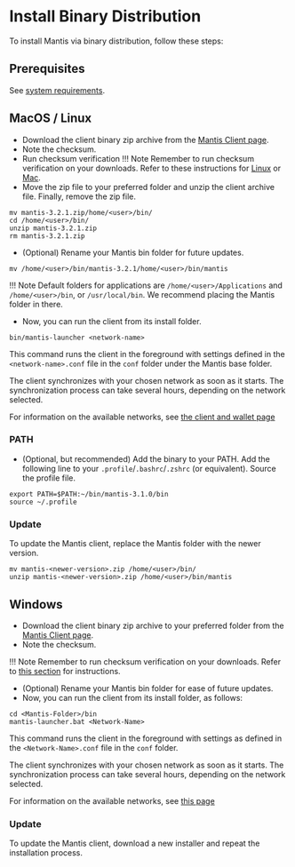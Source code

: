 # Install Binary Distribution

To install Mantis via binary distribution, follow these steps:

## Prerequisites

See [system requirements](/Client/Install/System%20Requirements/).

## MacOS / Linux

* Download the client binary zip archive from the [Mantis Client page](https://github.com/input-output-hk/mantis/releases/latest).
* Note the checksum.
* Run checksum verification
!!! Note 
    Remember to run checksum verification on your downloads. Refer to these instructions for [Linux](/how-tos/how-check-hash-linux) or [Mac](/how-tos/how-check-hash-mac).
* Move the zip file to your preferred folder and unzip the client archive file. Finally, remove the zip file.

```
mv mantis-3.2.1.zip/home/<user>/bin/
cd /home/<user>/bin/
unzip mantis-3.2.1.zip
rm mantis-3.2.1.zip
```

* (Optional) Rename your Mantis bin folder for future updates.

```
mv /home/<user>/bin/mantis-3.2.1/home/<user>/bin/mantis
```

!!! Note
    Default folders for applications are `/home/<user>/Applications` and `/home/<user>/bin`, or `/usr/local/bin`. We recommend placing the Mantis folder in there.


* Now, you can run the client from its install folder.

```
bin/mantis-launcher <network-name>
```

This command runs the client in the foreground with settings defined in the `<network-name>.conf` file in the `conf` folder under the Mantis base folder.

The client synchronizes with your chosen network as soon as it starts. The synchronization process can take several hours, depending on the network selected.

For information on the available networks, see [the client and wallet page](/learn/mantis-client-wallet)

### PATH
* (Optional, but recommended) Add the binary to your PATH. Add the following line to your `.profile`/`.bashrc`/`.zshrc` (or equivalent). Source the profile file.

```
export PATH=$PATH:~/bin/mantis-3.1.0/bin
source ~/.profile
```

### Update

To update the Mantis client, replace the Mantis folder with the newer version.

```
mv mantis-<newer-version>.zip /home/<user>/bin/
unzip mantis-<newer-version>.zip /home/<user>/bin/mantis
```

## Windows

* Download the client binary zip archive to your preferred folder from the [Mantis Client page](https://github.com/input-output-hk/mantis/releases/latest).
* Note the checksum.
   
!!! Note 
    Remember to run checksum verification on your downloads. Refer to [this section](/how-tos/how-check-hash-windows) for instructions.

* (Optional) Rename your Mantis bin folder for ease of future updates.
* Now, you can run the client from its install folder, as follows:

```
cd <Mantis-Folder>/bin
mantis-launcher.bat <Network-Name>
```

This command runs the client in the foreground with settings as defined in the `<Network-Name>.conf` file in the `conf` folder.

The client synchronizes with your chosen network as soon as it starts. The synchronization process can take several hours, depending on the network selected.

For information on the available networks, see [this page](/learn/mantis-client-wallet)

### Update

To update the Mantis client, download a new installer and repeat the installation process.
